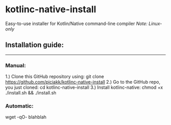 # kotlinc-native-install
Easy-to-use installer for Kotlin/Native command-line compiler
*Note: Linux-only*

## Installation guide:
---
### Manual:
1.) Clone this GitHub repository using: git clone https://github.com/piciakk/kotlinc-native-install
2.) Go to the GitHub repo, you just cloned: cd kotlinc-native-install
3.) Install kotlinc-native: chmod +x ./install.sh && ./install.sh
### Automatic:
wget -qO- blahblah
